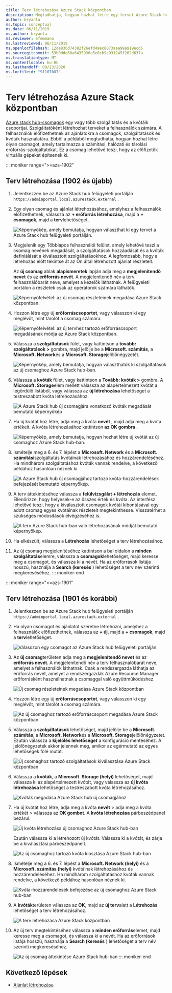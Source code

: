 ```yaml
---
title: Terv létrehozása Azure Stack központban
description: Megtudhatja, hogyan hozhat létre egy tervet Azure Stack hubhoz, amely lehetővé teszi, hogy az előfizetők virtuális gépeket hozzanak létre.
author: bryanla
ms.topic: conceptual
ms.date: 06/11/2019
ms.author: bryanla
ms.reviewer: efemmano
ms.lastreviewed: 06/11/2019
ms.openlocfilehash: 12de836d74382f26efd49ec8873aaa99a919ecd5
ms.sourcegitcommit: 53b0dde60a6435936a5e0cb9e931245f262d637a
ms.translationtype: MT
ms.contentlocale: hu-HU
ms.lasthandoff: 09/23/2020
ms.locfileid: "91107087"
---
```

# <a name="create-a-plan-in-azure-stack-hub"></a>Terv létrehozása Azure Stack központban

[Azure stack hub-csomagok](azure-stack-overview.md) egy vagy több szolgáltatás és a kvótáik csoportjai. Szolgáltatóként létrehozhat terveket a felhasználók számára. A felhasználók előfizethetnek az ajánlatokra a csomagok, szolgáltatások és kvóták használatára. Ebből a példából megtudhatja, hogyan hozhat létre olyan csomagot, amely tartalmazza a számítási, hálózati és tárolási erőforrás-szolgáltatókat. Ez a csomag lehetővé teszi, hogy az előfizetők virtuális gépeket építsenek ki.

::: moniker range=">=azs-1902"
## <a name="create-a-plan-1902-and-later"></a>Terv létrehozása (1902 és újabb)

1. Jelentkezzen be az Azure Stack hub felügyeleti portálján `https://adminportal.local.azurestack.external` .

2. Egy olyan csomag és ajánlat létrehozásához, amelyhez a felhasználók előfizethetnek, válassza az **+ erőforrás létrehozása**, majd a **+ csomagok**, majd a **terv**lehetőséget.
  
   ![Képernyőkép, amely bemutatja, hogyan választhat ki egy tervet a Azure Stack hub felügyeleti portálján.](media/azure-stack-create-plan/select-plan.png)

3. Megjelenik egy Többlapos felhasználói felület, amely lehetővé teszi a csomag nevének megadását, a szolgáltatások hozzáadását és a kvóták definiálását a kiválasztott szolgáltatásokhoz. A legfontosabb, hogy a létrehozás előtt tekintse át az Ön által létrehozott ajánlat részleteit.

   Az **új csomag** ablak **alapismeretek** lapján adja meg a **megjelenítendő nevet** és az **erőforrás nevét**. A megjelenítendő név a terv felhasználóbarát neve, amelyet a kezelők láthatnak. A felügyeleti portálon a részletek csak az operátorok számára láthatók.

   ![Képernyőfelvétel: az új csomag részleteinek megadása Azure Stack központban.](media/azure-stack-create-plan/plan-name.png)

4. Hozzon létre egy új **erőforráscsoportot**, vagy válasszon ki egy meglévőt, mint tárolót a csomag számára.

   ![Képernyőfelvétel: az új tervhez tartozó erőforráscsoport megadásának módja az Azure Stack központban.](media/azure-stack-create-plan/resource-group.png)

5. Válassza a **szolgáltatások** fület, vagy kattintson a **tovább: szolgáltatások >** gombra, majd jelölje be a **Microsoft. számítás**, a **Microsoft. Network**és a **Microsoft. Storage**jelölőnégyzetét.
  
   ![Képernyőkép, amely bemutatja, hogyan választhatók ki szolgáltatások az új csomaghoz Azure Stack hub-ban.](media/azure-stack-create-plan/services.png)

6. Válassza a **kvóták** fület, vagy kattintson a **Tovább: kvóták >** gombra. A **Microsoft. Storage**elem mellett válassza az alapértelmezett kvótát a legördülő listából, vagy válassza az **új létrehozása** lehetőséget a testreszabott kvóta létrehozásához.
  
   ![A Azure Stack hub új csomagjára vonatkozó kvóták megadását bemutató képernyőkép](media/azure-stack-create-plan/quotas.png)

7. Ha új kvótát hoz létre, adja meg a kvóta **nevét** , majd adja meg a kvóta értékeit. A kvóta létrehozásához kattintson **az OK gombra** .

   ![Képernyőkép, amely bemutatja, hogyan hozhat létre új kvótát az új csomaghoz Azure Stack hub-ban.](media/azure-stack-create-plan/new-quota.png)

8. Ismételje meg a 6. és 7. lépést a **Microsoft. Network** és a **Microsoft. számítási**szolgáltatás kvótáinak létrehozásához és hozzárendeléséhez. Ha mindhárom szolgáltatáshoz kvóták vannak rendelve, a következő példához hasonlóan néznek ki.

   ![A Azure Stack hub új csomagjához tartozó kvóta-hozzárendelések befejezését bemutató képernyőkép.](media/azure-stack-create-plan/all-quotas-assigned.png)

9. A terv áttekintéséhez válassza a **felülvizsgálat + létrehozás** elemet. Ellenőrizze, hogy helyesek-e az összes érték és kvóta. Az interfész lehetővé teszi, hogy a kiválasztott csomagok kvótái kibontásával egy adott csomag egyes kvótáinak részleteit megtekinthesse. Visszatérhet a szükséges módosítások elvégzéséhez is.

   ![A terv Azure Stack hub-ban való létrehozásának módját bemutató képernyőkép.](media/azure-stack-create-plan/create.png)

10. Ha elkészült, válassza a **Létrehozás** lehetőséget a terv létrehozásához.

11. Az új csomag megjelenítéséhez kattintson a bal oldalon a **minden szolgáltatás**elemre, válassza a **csomagok**lehetőséget, majd keresse meg a csomagot, és válassza ki a nevét. Ha az erőforrások listája hosszú, használja a **Search (keresés** ) lehetőséget a terv név szerinti megkereséséhez.
::: moniker-end

::: moniker range="<=azs-1901"
## <a name="create-a-plan-1901-and-earlier"></a>Terv létrehozása (1901 és korábbi)

1. Jelentkezzen be az Azure Stack hub felügyeleti portálján `https://adminportal.local.azurestack.external` .

2. Ha olyan csomagot és ajánlatot szeretne létrehozni, amelyhez a felhasználók előfizethetnek, válassza az **+ új**, majd a **+ csomagok**, majd a **terv**lehetőséget.
  
   ![Válasszon egy csomagot az Azure Stack hub felügyeleti portálján](media/azure-stack-create-plan/select-plan1901.png)

3. Az **új csomag**területen adja meg a **megjelenítendő nevet** és az **erőforrás nevét**. A megjelenítendő név a terv felhasználóbarát neve, amelyet a felhasználók láthatnak. Csak a rendszergazda láthatja az erőforrás nevét, amelyet a rendszergazdák Azure Resource Manager erőforrásként használhatnak a csomaggal való együttműködéshez.

   ![Új csomag részleteinek megadása Azure Stack központban](media/azure-stack-create-plan/plan-name1901.png)

4. Hozzon létre egy új **erőforráscsoportot**, vagy válasszon ki egy meglévőt, mint tárolót a csomag számára.

   ![Az új csomaghoz tartozó erőforráscsoport megadása Azure Stack központban](media/azure-stack-create-plan/resource-group1901.png)

5. Válassza a **szolgáltatások** lehetőséget, majd jelölje be a **Microsoft. számítás**, a **Microsoft. Network**és a **Microsoft. Storage**jelölőnégyzetet. Ezután válassza a **kijelölés lehetőséget** a konfiguráció mentéséhez. A jelölőnégyzetek akkor jelennek meg, amikor az egérmutató az egyes lehetőségek fölé mutat.
  
   ![Új csomaghoz tartozó szolgáltatások kiválasztása Azure Stack központban](media/azure-stack-create-plan/services1901.png)

6. Válassza a **kvóták**, a **Microsoft. Storage (helyi)** lehetőséget, majd válassza ki az alapértelmezett kvótát, vagy válassza az **új kvóta létrehozása** lehetőséget a testreszabott kvóta létrehozásához.
  
   ![Kvóták megadása Azure Stack hub új csomagjához](media/azure-stack-create-plan/quotas1901.png)

7. Ha új kvótát hoz létre, adja meg a kvóta **nevét** > adja meg a kvóta értékét > válassza az **OK gombot**. A **kvóta létrehozása** párbeszédpanel bezárul.

   ![Új kvóta létrehozása új csomaghoz Azure Stack hub-ban](media/azure-stack-create-plan/new-quota1901.png)

   Ezután válassza ki a létrehozott új kvótát. Válassza ki a kvótát, és zárja be a kiválasztási párbeszédpanelt.
  
   ![Az új csomaghoz tartozó kvóta kiosztása Azure Stack hub-ban](media/azure-stack-create-plan/assign-quota1901.png)

8. Ismételje meg a 6. és 7. lépést a **Microsoft. Network (helyi)** és a **Microsoft. számítás (helyi)** kvótáinak létrehozásához és hozzárendeléséhez. Ha mindhárom szolgáltatáshoz kvóták vannak rendelve, a következő példához hasonlóan néznek ki.

   ![Kvóta-hozzárendelések befejezése az új csomaghoz Azure Stack hub-ban](media/azure-stack-create-plan/all-quotas-assigned1901.png)

9. A **kvóták**területen válassza az **OK**, majd az **új terv**alatt a **Létrehozás** lehetőséget a terv létrehozásához.

    ![A terv létrehozása Azure Stack központban](media/azure-stack-create-plan/create1901.png)

10. Az új terv megtekintéséhez válassza a **minden erőforrás**elemet, majd keresse meg a csomagot, és válassza ki a nevét. Ha az erőforrások listája hosszú, használja a **Search (keresés** ) lehetőséget a terv név szerinti megkereséséhez.

    ![Az új csomag áttekintése Azure Stack hub-ban](media/azure-stack-create-plan/plan-overview1901.png)
::: moniker-end

## <a name="next-steps"></a>Következő lépések

* [Ajánlat létrehozása](azure-stack-create-offer.md)
